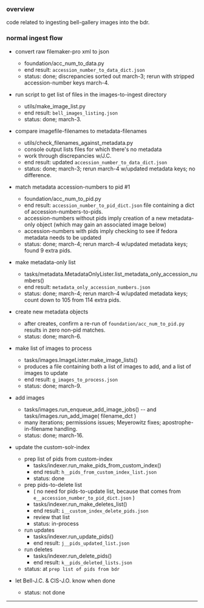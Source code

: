 ### overview ###

code related to ingesting bell-gallery images into the bdr.


### normal ingest flow ###

- convert raw filemaker-pro xml to json
    - foundation/acc_num_to_data.py
    - end result: `accession_number_to_data_dict.json`
    - status: done; discrepancies sorted out march-3; rerun with stripped accession-number keys march-4.

- run script to get list of files in the images-to-ingest directory
    - utils/make_image_list.py
    - end result: `bell_images_listing.json`
    - status: done; march-3.

- compare imagefile-filenames to metadata-filenames
    - utils/check_filenames_against_metadata.py
    - console output lists files for which there's no metadata
    - work through discrepancies w/J.C.
    - end result: updated `accession_number_to_data_dict.json`
    - status: done; march-3; rerun march-4 w/updated metadata keys; no difference.

- match metadata accession-numbers to pid #1
    - foundation/acc_num_to_pid.py
    - end result: `accession_number_to_pid_dict.json` file containing a dict of accession-numbers-to-pids.
    - accession-numbers without pids imply creation of a new metadata-only object (which may gain an associated image below)
    - accession-numbers with pids imply checking to see if fedora metadata needs to be updated
    - status: done; march-4; rerun march-4 w/updated metadata keys; found 9 extra pids.

- make metadata-only list
    - tasks/metadata.MetadataOnlyLister.list_metadata_only_accession_numbers()
    - end result: `metadata_only_accession_numbers.json`
    - status: done; march-4; rerun march-4 w/updated metadata keys; count down to 105 from 114 extra pids.

- create new metadata objects
    - after creates, confirm a re-run of `foundation/acc_num_to_pid.py` results in zero non-pid matches.
    - status: done; march-6.

- make list of images to process
    - tasks/images.ImageLister.make_image_lists()
    - produces a file containing both a list of images to add, and a list of images to update
    - end result: `g_images_to_process.json`
    - status: done; march-9.

- add images
    - tasks/images.run_enqueue_add_image_jobs() -- and tasks/images.run_add_image( filename_dct )
    - many iterations; permissions issues; Meyerowitz fixes; apostrophe-in-filename handling.
    - status: done; march-16.

- update the custom-solr-index
    - prep list of pids from custom-index
        - tasks/indexer.run_make_pids_from_custom_index()
        - end result: `h__pids_from_custom_index_list.json`
        - status: done
    - prep pids-to-delete list
        - ( no need for pids-to-update list, because that comes from `e__accession_number_to_pid_dict.json` )
        - tasks/indexer.run_make_deletes_list()
        - end result: `i__custom_index_delete_pids.json`
        - review that list
        - status: in-process
    - run updates
        - tasks/indexer.run_update_pids()
        - end result: `j__pids_updated_list.json`
    - run deletes
        - tasks/indexer.run_delete_pids()
        - end result: `k__pids_deleted_lists.json`
    - status: at `prep list of pids from bdr`

- let Bell-J.C. & CIS-J.O. know when done
    - status: not done

---
